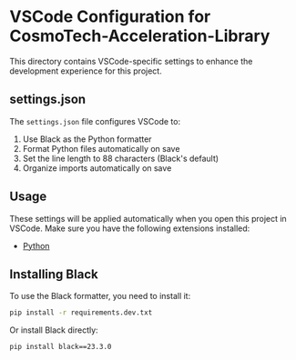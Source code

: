 # VSCode Configuration for CosmoTech-Acceleration-Library

This directory contains VSCode-specific settings to enhance the development experience for this project.

## settings.json

The `settings.json` file configures VSCode to:

1. Use Black as the Python formatter
2. Format Python files automatically on save
3. Set the line length to 88 characters (Black's default)
4. Organize imports automatically on save

## Usage

These settings will be applied automatically when you open this project in VSCode. Make sure you have the following extensions installed:

- [Python](https://marketplace.visualstudio.com/items?itemName=ms-python.python)

## Installing Black

To use the Black formatter, you need to install it:

```bash
pip install -r requirements.dev.txt
```

Or install Black directly:

```bash
pip install black==23.3.0
